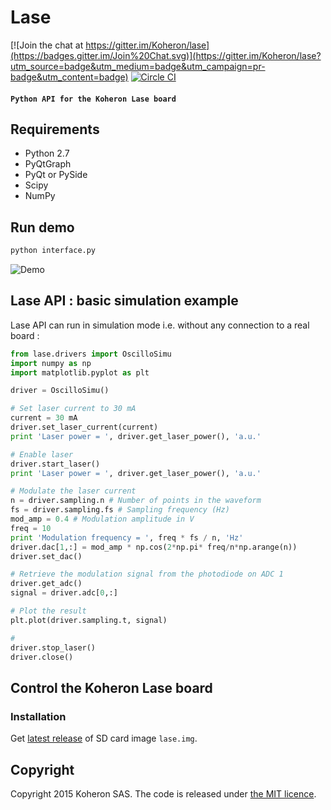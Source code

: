 # Lase

[![Join the chat at https://gitter.im/Koheron/lase](https://badges.gitter.im/Join%20Chat.svg)](https://gitter.im/Koheron/lase?utm_source=badge&utm_medium=badge&utm_campaign=pr-badge&utm_content=badge) [![Circle CI](https://circleci.com/gh/Koheron/lase/tree/master.svg?style=shield)](https://circleci.com/gh/Koheron/lase/tree/master)

#### `Python API for the Koheron Lase board`

## Requirements

* Python 2.7
* PyQtGraph
* PyQt or PySide 
* Scipy
* NumPy

## Run demo

```sh
python interface.py
```

![Demo](https://cloud.githubusercontent.com/assets/1735094/9765362/317e8212-5714-11e5-8480-ab3e311260c9.gif)

## Lase API : basic simulation example

Lase API can run in simulation mode i.e. without any connection to a real board :

```python
from lase.drivers import OscilloSimu
import numpy as np
import matplotlib.pyplot as plt

driver = OscilloSimu()

# Set laser current to 30 mA
current = 30 mA
driver.set_laser_current(current)
print 'Laser power = ', driver.get_laser_power(), 'a.u.'

# Enable laser
driver.start_laser()
print 'Laser power = ', driver.get_laser_power(), 'a.u.'

# Modulate the laser current
n = driver.sampling.n # Number of points in the waveform
fs = driver.sampling.fs # Sampling frequency (Hz)
mod_amp = 0.4 # Modulation amplitude in V
freq = 10
print 'Modulation frequency = ', freq * fs / n, 'Hz'
driver.dac[1,:] = mod_amp * np.cos(2*np.pi* freq/n*np.arange(n))
driver.set_dac()

# Retrieve the modulation signal from the photodiode on ADC 1
driver.get_adc()
signal = driver.adc[0,:]

# Plot the result
plt.plot(driver.sampling.t, signal)

#
driver.stop_laser()
driver.close()

```

## Control the Koheron Lase board

### Installation

Get [latest release](https://github.com/Koheron/Lase/releases) of SD card image `lase.img`.

## Copyright

Copyright 2015 Koheron SAS. The code is released under [the MIT licence](https://github.com/Koheron/Lase/blob/master/LICENSE).

